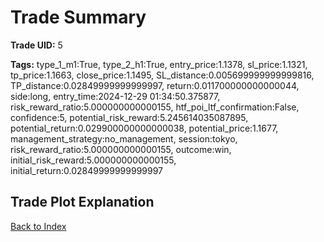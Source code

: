 # Trade Summary

**Trade UID:** 5 

**Tags:** type_1_m1:True, type_2_h1:True, entry_price:1.1378, sl_price:1.1321, tp_price:1.1663, close_price:1.1495, SL_distance:0.005699999999999816, TP_distance:0.02849999999999997, return:0.011700000000000044, side:long, entry_time:2024-12-29 01:34:50.375877, risk_reward_ratio:5.000000000000155, htf_poi_ltf_confirmation:False, confidence:5, potential_risk_reward:5.245614035087895, potential_return:0.029900000000000038, potential_price:1.1677, management_strategy:no_management, session:tokyo, risk_reward_ratio:5.000000000000155, outcome:win, initial_risk_reward:5.000000000000155, initial_return:0.02849999999999997

## Trade Plot Explanation


[Back to Index](index.md)
